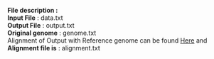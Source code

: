 **File description :** <br />
**Input File** : data.txt <br />
**Output File** : output.txt <br />
**Original genome** : genome.txt <br />
Alignment of Output with Reference genome can be found [Here](https://www.ebi.ac.uk/Tools/services/web/toolresult.ebi?jobId=emboss_stretcher-I20190512-215718-0919-12487889-p2m) and **Alignment file is** : alignment.txt
 
